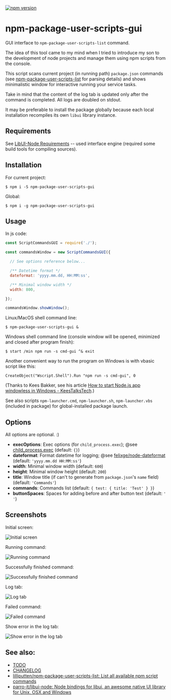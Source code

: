 [![npm version](https://badge.fury.io/js/npm-package-user-scripts-gui.svg)](https://badge.fury.io/js/npm-package-user-scripts-gui)

# npm-package-user-scripts-gui

GUI interface to `npm-package-user-scripts-list` command.

The idea of this tool came to my mind when I tried to introduce my son to the
development of node projects and manage them using npm scripts from the
console.

This script scans current project (in running path) `package.json` commands (see
[npm-package-user-scripts-list](https://github.com/lilliputten/npm-package-user-scripts-list)
for parsing details) and shows minimalistic window for interactive running your
service tasks.

Take in mind that the content of the log tab is updated only after the command
is completed. All logs are doubled on stdout.

It may be preferable to install the package globally because each local
installation recompiles its own `libui` library instance.

## Requirements

See [LibUI-Node
Requirements](https://github.com/parro-it/libui-node#prerequisites) -- used
interface engine (required some build tools for compiling sources).

## Installation

For current project:

```shell
$ npm i -S npm-package-user-scripts-gui
```
Global:
```shell
$ npm i -g npm-package-user-scripts-gui
```

## Usage

In js code:

```js
const ScriptCommandsGUI = require('./');

const commandsWindow = new ScriptCommandsGUI({

  // See options reference below...

  /** Datetime format */
  dateformat: 'yyyy.mm.dd, HH:MM:ss',

  /** Minimal window width */
  width: 800,

});

commandsWindow.showWindow();
```

Linux/MacOS shell command line:
```shell
$ npm-package-user-scripts-gui &
```

Windows shell command line (console window will be opened, minimized and closed after program finish):
```shell
$ start /min npm run -s cmd-gui ^& exit
```

Another convenient way to run the program on Windows is with vbasic script like this:
```vbscript
CreateObject("Wscript.Shell").Run "npm run -s cmd-gui", 0
```

(Thanks to Kees Bakker, see his article [How to start Node.js app windowless in Windows - KeesTalksTech](https://keestalkstech.com/2016/07/start-nodejs-app-windowless-windows/).)

See also scripts `npm-launcher.cmd`, `npm-launcher.sh`, `npm-launcher.vbs` (included in package) for global-installed package launch.

## Options

All options are optional. :)

<!-- options begin -->
<!-- generated via `scan-options.sh` at 2018.11.27 01:36:25 -->
- **execOptions**: Exec options (for `child_process.exec`); @see [child_process.exec](https://nodejs.org/api/child_process.html#child_process_child_process_exec_command_options_callback) (default: `{}`)
- **dateformat**: Format datetime for logging; @see [felixge/node-dateformat](https://github.com/felixge/node-dateformat#usage) (default: `'yyyy.mm.dd HH:MM:ss'`)
- **width**: Minimal window width (default: `600`)
- **height**: Minimal window height (default: `200`)
- **title**: Window title (if can't to generate from `package.json`'s `name` field) (default: `'Commands'`)
- **commands**: Commands list (default: `{ test: { title: 'Test' } }`)
- **buttonSpaces**: Spaces for adding before and after button text (default: `' '`)
<!-- options end -->

## Screenshots

Initial screen:

![Initial screen](screenshots/01-initial-screen.png "Initial screen")

Running command:

![Running command](screenshots/02-lint-running.png "Running command")

Successfully finished command:

![Successfully finished command](screenshots/03-lint-done.png "Successfully finished command")

Log tab:

![Log tab](screenshots/04-log-screen.png "Log tab")

Failed command:

![Failed command](screenshots/05-lint-error.png "Failed command")

Show error in the log tab:

![Show error in the log tab](screenshots/06-lint-error-log.png "Show error in the log tab")

## See also:

- [TODO](TODO.md)
- [CHANGELOG](CHANGELOG.md)
- [lilliputten/npm-package-user-scripts-list: List all available npm script commands](https://github.com/lilliputten/npm-package-user-scripts-list)
- [parro-it/libui-node: Node bindings for libui, an awesome native UI library for Unix, OSX and Windows](https://github.com/parro-it/libui-node)

<!--
@version 2018.11.27, 01:36
-->
